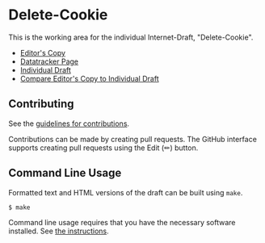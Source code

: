 # Delete-Cookie

This is the working area for the individual Internet-Draft, "Delete-Cookie".

* [Editor's Copy](https://yoavweiss.github.io/delete-cookie/#go.draft-deletecookie-weiss-http.html)
* [Datatracker Page](https://datatracker.ietf.org/doc/draft-deletecookie-weiss-http)
* [Individual Draft](https://datatracker.ietf.org/doc/html/draft-deletecookie-weiss-http)
* [Compare Editor's Copy to Individual Draft](https://yoavweiss.github.io/delete-cookie/#go.draft-deletecookie-weiss-http.diff)


## Contributing

See the
[guidelines for contributions](https://github.com/yoavweiss/delete-cookie/blob/main/CONTRIBUTING.md).

Contributions can be made by creating pull requests.
The GitHub interface supports creating pull requests using the Edit (✏) button.


## Command Line Usage

Formatted text and HTML versions of the draft can be built using `make`.

```sh
$ make
```

Command line usage requires that you have the necessary software installed.  See
[the instructions](https://github.com/martinthomson/i-d-template/blob/main/doc/SETUP.md).

